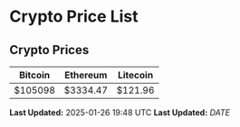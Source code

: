 # Crypto Price List

## Crypto Prices
| Bitcoin | Ethereum | Litecoin |
| ------- | -------- | -------- |
| $105098 | $3334.47 | $121.96 |
**Last Updated:** 2025-01-26 19:48 UTC
**Last Updated:** $DATE$
